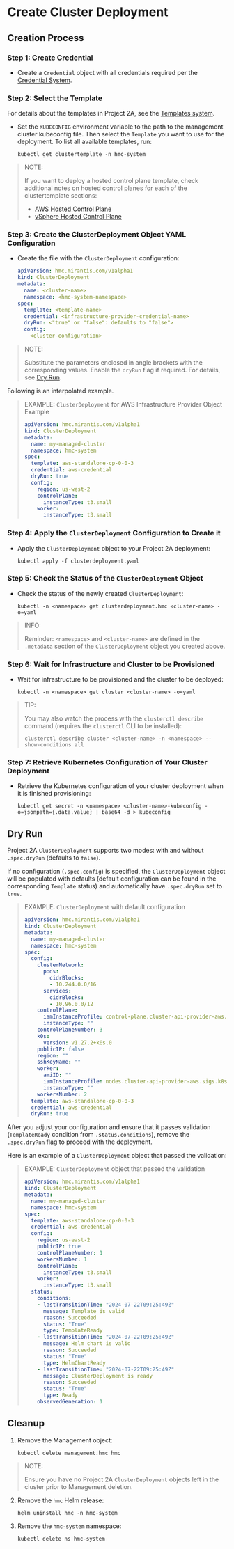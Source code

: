 # Create Cluster Deployment

## Creation Process 

### Step 1: Create Credential

- Create a `Credential` object with all credentials required per the
  [Credential System](../credential/main.md).

### Step 2: Select the Template

For details about the templates in Project 2A, see the [Templates system](../template/main.md).

- Set the `KUBECONFIG` environment variable to the path to the management
  cluster kubeconfig file. Then select the `Template` you want to use for the
  deployment. To list all available templates, run:

  ```shell
  kubectl get clustertemplate -n hmc-system
  ```

> NOTE:
>
> If you want to deploy a hosted control plane template, check additional notes
> on hosted control planes for each of the clustertemplate sections:
>
> - [AWS Hosted Control Plane](../clustertemplates/aws/hosted-control-plane.md)
> - [vSphere Hosted Control Plane](../clustertemplates/vsphere/hosted-control-plane.md)

### Step 3: Create the ClusterDeployment Object YAML Configuration

- Create the file with the `ClusterDeployment` configuration:

    ```yaml
    apiVersion: hmc.mirantis.com/v1alpha1
    kind: ClusterDeployment
    metadata:
      name: <cluster-name>
      namespace: <hmc-system-namespace>
    spec:
      template: <template-name>
      credential: <infrastructure-provider-credential-name>
      dryRun: <"true" or "false": defaults to "false">
      config:
        <cluster-configuration>
    ```

> NOTE:
>
> Substitute the parameters enclosed in angle brackets with the corresponding
> values. Enable the `dryRun` flag if required. For details, see
> [Dry Run](#dry-run).

Following is an interpolated example.

> EXAMPLE: `ClusterDeployment` for AWS Infrastructure Provider Object Example
> 
> ```yaml
> apiVersion: hmc.mirantis.com/v1alpha1
> kind: ClusterDeployment
> metadata:
>   name: my-managed-cluster
>   namespace: hmc-system
> spec:
>   template: aws-standalone-cp-0-0-3
>   credential: aws-credential
>   dryRun: true
>   config:
>     region: us-west-2
>     controlPlane:
>       instanceType: t3.small
>     worker:
>       instanceType: t3.small
> ```

### Step 4: Apply the `ClusterDeployment` Configuration to Create it

- Apply the `ClusterDeployment` object to your Project 2A deployment:

	```shell
	kubectl apply -f clusterdeployment.yaml
	```

### Step 5: Check the Status of the `ClusterDeployment` Object

- Check the status of the newly created `ClusterDeployment`:

	```shell
	kubectl -n <namespace> get clusterdeployment.hmc <cluster-name> -o=yaml
	```

> INFO:
> 
> Reminder: `<namespace>` and `<cluster-name>` are defined in the `.metadata`
> section of the `ClusterDeployment` object you created above.

### Step 6: Wait for Infrastructure and Cluster to be Provisioned

- Wait for infrastructure to be provisioned and the cluster to be deployed:

	```shell
	kubectl -n <namespace> get cluster <cluster-name> -o=yaml
	```

> TIP:
> 
> You may also watch the process with the `clusterctl describe` command
> (requires the `clusterctl` CLI to be installed):
> 
> ```shell
> clusterctl describe cluster <cluster-name> -n <namespace> --show-conditions all
> ```

### Step 7: Retrieve Kubernetes Configuration of Your Cluster Deployment

- Retrieve the Kubernetes configuration of your cluster deployment when it is
  finished provisioning:

    ```shell
    kubectl get secret -n <namespace> <cluster-name>-kubeconfig -o=jsonpath={.data.value} | base64 -d > kubeconfig
    ```

## Dry Run

Project 2A `ClusterDeployment` supports two modes: with and without `.spec.dryRun`
(defaults to `false`).

If no configuration (`.spec.config`) is specified, the `ClusterDeployment` object
will be populated with defaults (default configuration can be found in the
corresponding `Template` status) and automatically have `.spec.dryRun` set to
`true`.

> EXAMPLE: `ClusterDeployment` with default configuration
> 
> ```yaml
> apiVersion: hmc.mirantis.com/v1alpha1
> kind: ClusterDeployment
> metadata:
>   name: my-managed-cluster
>   namespace: hmc-system
> spec:
>   config:
>     clusterNetwork:
>       pods:
>         cidrBlocks:
>         - 10.244.0.0/16
>       services:
>         cidrBlocks:
>         - 10.96.0.0/12
>     controlPlane:
>       iamInstanceProfile: control-plane.cluster-api-provider-aws.sigs.k8s.io
>       instanceType: ""
>     controlPlaneNumber: 3
>     k0s:
>       version: v1.27.2+k0s.0
>     publicIP: false
>     region: ""
>     sshKeyName: ""
>     worker:
>       amiID: ""
>       iamInstanceProfile: nodes.cluster-api-provider-aws.sigs.k8s.io
>       instanceType: ""
>     workersNumber: 2
>   template: aws-standalone-cp-0-0-3
>   credential: aws-credential
>   dryRun: true
> ```

After you adjust your configuration and ensure that it passes validation
(`TemplateReady` condition from `.status.conditions`), remove the `.spec.dryRun`
flag to proceed with the deployment.

Here is an example of a `ClusterDeployment` object that passed the validation:

> EXAMPLE: `ClusterDeployment` object that passed the validation
> 
> ```yaml
> apiVersion: hmc.mirantis.com/v1alpha1
> kind: ClusterDeployment
> metadata:
>   name: my-managed-cluster
>   namespace: hmc-system
> spec:
>   template: aws-standalone-cp-0-0-3
>   credential: aws-credential
>   config:
>     region: us-east-2
>     publicIP: true
>     controlPlaneNumber: 1
>     workersNumber: 1
>     controlPlane:
>       instanceType: t3.small
>     worker:
>       instanceType: t3.small
>   status:
>     conditions:
>     - lastTransitionTime: "2024-07-22T09:25:49Z"
>       message: Template is valid
>       reason: Succeeded
>       status: "True"
>       type: TemplateReady
>     - lastTransitionTime: "2024-07-22T09:25:49Z"
>       message: Helm chart is valid
>       reason: Succeeded
>       status: "True"
>       type: HelmChartReady
>     - lastTransitionTime: "2024-07-22T09:25:49Z"
>       message: ClusterDeployment is ready
>       reason: Succeeded
>       status: "True"
>       type: Ready
>     observedGeneration: 1
> ```

<!-- This Cleanup section describes uninstalling project 2A from the super cluster and hence should be in its own file. -->

## Cleanup

1. Remove the Management object:

	```shell
	kubectl delete management.hmc hmc
	```

> NOTE:
>
> Ensure you have no Project 2A `ClusterDeployment` objects left in the cluster
> prior to Management deletion.

2. Remove the `hmc` Helm release:

	```shell
	helm uninstall hmc -n hmc-system
	```

3. Remove the `hmc-system` namespace:

	```shell
	kubectl delete ns hmc-system
	```
